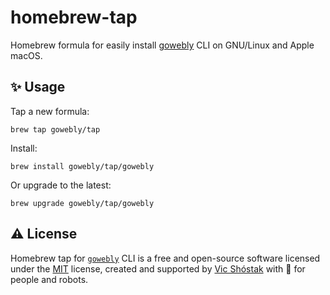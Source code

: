 # homebrew-tap

Homebrew formula for easily install [gowebly][gowebly_url] CLI on 
GNU/Linux and Apple macOS.

## ✨ Usage

Tap a new formula:

```console
brew tap gowebly/tap
```

Install:

```console
brew install gowebly/tap/gowebly
```

Or upgrade to the latest:

```console
brew upgrade gowebly/tap/gowebly
```

## ⚠️ License

Homebrew tap for [`gowebly`][gowebly_url] CLI is a free and open-source 
software licensed under the [MIT][repo_license_url] license, created and 
supported by [Vic Shóstak][author_url] with 🩵 for people and robots.

<!-- Project links -->

[gowebly_url]: https://github.com/gowebly/gowebly

<!-- Readme links -->

[repo_license_url]: https://github.com/gowebly/homebrew-tap/blob/main/LICENSE

<!-- Author links -->

[author_url]: https://github.com/koddr
